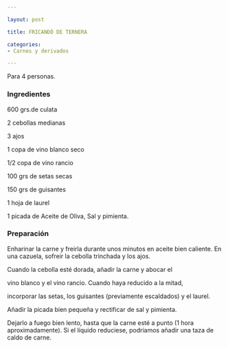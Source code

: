 ```yaml
---

layout: post

title: FRICANDÓ DE TERNERA

categories:
- Carnes y derivados

---
```


Para 4 personas.

<h3>Ingredientes</h3>

600 grs.de culata

2 cebollas medianas

3 ajos

1 copa de vino blanco seco

1/2 copa de vino rancio

100 grs de setas secas

150 grs de guisantes

1 hoja de laurel

1 picada de Aceite de Oliva, Sal y pimienta.

<h3>Preparación</h3>

Enharinar la carne y freirla durante unos minutos en aceite bien caliente. En una cazuela, sofreir la cebolla trinchada y los ajos.

Cuando la cebolla esté dorada, añadir la carne y abocar el

vino blanco y el vino rancio. Cuando haya reducido a la mitad,

incorporar las setas, los guisantes (previamente escaldados) y el laurel.

Añadir la picada bien pequeña y rectificar de sal y pimienta.

Dejarlo a fuego bien lento, hasta que la carne esté a punto (1 hora aproximadamente). Si el líquido reduciese, podríamos añadir una taza de caldo de carne.

